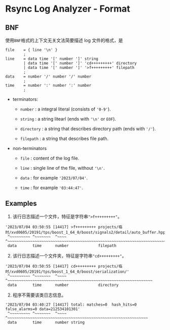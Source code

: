# Rsync Log Analyzer - Format

## BNF

使用`BNF`格式的上下文无关文法简要描述 log 文件的格式，是

```bnf
file    = { line '\n' }
        ;
line    = data time '[' number ']' string
        | data time '[' number ']' 'cd+++++++++' directory
        | data time '[' number ']' '>f+++++++++' filepath
        ;
data    = number '/' number '/' number
        ;
time    = number ':' number ':' number
        ;
```

- terminators:

  - `number` : a integral literal (consists of `'0-9'`).

  - `string` : a string litearl (ends with `'\n'` or `EOF`).

  - `directory` : a string that describes directory path (ends with `'/'`).

  - `filepath` : a string that describes file path.

- non-terminators

  - `file` : content of the log file.

  - `line` : single line of the file, without `'\n'`.

  - `data` : for example `'2023/07/04'`.

  - `time` : for example `'03:44:47'`.

## Examples

1. 该行日志描述一个文件，特征是字符串`">f+++++++++"`。

```text
'2023/07/04 03:50:55 [14417] >f+++++++++ projects/临时/xvd0605/20191/tps/boost_1_64_0/boost/signals2/detail/auto_buffer.hpp'
 ^~~~~~~~~~ ^~~~~~~~  ^~~~~              ^~~~~~~~~~~~~~~~~~~~~~~~~~~~~~~~~~~~~~~~~~~~~~~~~~~~~~~~~~~~~~~~~~~~~~~~~~~~~~~~~~
 data       time      number             filepath
```

2. 该行日志描述一个文件夹，特征是字符串`"cd+++++++++"`。

```text
'2023/07/04 03:50:55 [14417] cd+++++++++ projects/临时/xvd0605/20191/tps/boost_1_64_0/boost/serialization/'
 ^~~~~~~~~~ ^~~~~~~~  ^~~~~              ^~~~~~~~~~~~~~~~~~~~~~~~~~~~~~~~~~~~~~~~~~~~~~~~~~~~~~~~~~~~~~~~~
 data       time      number             directory
```

2. 程序不需要该类日志信息。

```text
'2023/07/04 03:40:27 [14417] total: matches=0  hash_hits=0  false_alarms=0 data=212534101301'
 ^~~~~~~~~~ ^~~~~~~~  ^~~~~  ^~~~~~~~~~~~~~~~~~~~~~~~~~~~~~~~~~~~~~~~~~~~~~~~~~~~~~~~~~~~~~~
 data       time      number string
```
